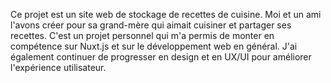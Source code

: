 Ce projet est un site web de stockage de recettes de cuisine. Moi et un ami l'avons créer pour sa grand-mère qui aimait cuisiner et partager ses recettes. C'est un projet personnel qui m'a permis de monter en compétence sur Nuxt.js et sur le développement web en général. J'ai également continuer de progresser en design et en UX/UI pour améliorer l'expérience utilisateur.
